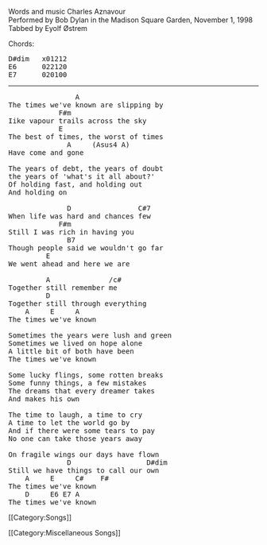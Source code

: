 Words and music Charles Aznavour<br>
Performed by Bob Dylan in the Madison Square Garden, November 1, 1998<br>
Tabbed by Eyolf Østrem<br>

Chords:

<pre class="chords">
D#dim   x01212
E6      022120
E7      020100
</pre>

----
<pre class="verse">
                A
The times we've known are slipping by
            F#m
Iike vapour trails across the sky
            E
The best of times, the worst of times
              A     (Asus4 A)
Have come and gone

The years of debt, the years of doubt
the years of 'what's it all about?'
Of holding fast, and holding out
And holding on

              D                C#7
When life was hard and chances few
            F#m
Still I was rich in having you
              B7
Though people said we wouldn't go far
         E
We went ahead and here we are

         A              /c#
Together still remember me
         D
Together still through everything
    A     E     A
The times we've known

Sometimes the years were lush and green
Sometimes we lived on hope alone
A little bit of both have been
The times we've known

Some lucky flings, some rotten breaks
Some funny things, a few mistakes
The dreams that every dreamer takes
And makes his own

The time to laugh, a time to cry
A time to let the world go by
And if there were some tears to pay
No one can take those years away

On fragile wings our days have flown
              D                  D#dim
Still we have things to call our own
    A     E     C#    F#
The times we've known
    D     E6 E7 A
The times we've known
</pre>

[[Category:Songs]]

[[Category:Miscellaneous Songs]]